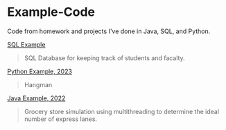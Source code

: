 # Example-Code

Code from homework and projects I've done in Java, SQL, and Python.

[SQL Example](https://github.com/Anna-E-Crafton/Example-Code/blob/main/FinalScriptClean.txt)

  > SQL Database for keeping track of students and facalty. 


[Python Example, 2023](https://github.com/Anna-E-Crafton/Example-Code/blob/main/Project6.py)

  > Hangman


[Java Example, 2022](https://github.com/Anna-E-Crafton/Example-Code/blob/main/CraftonAnnaSimulation.java)

  > Grocery store simulation using multithreading to determine the ideal number of express lanes.














